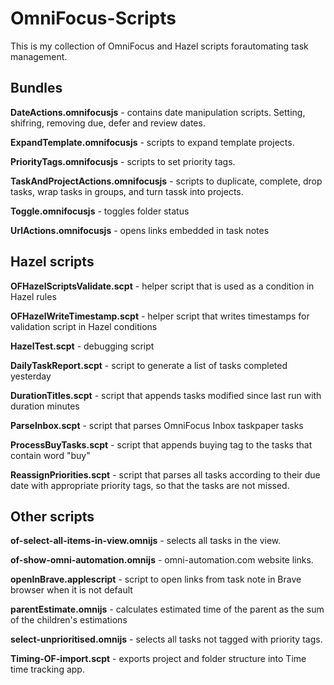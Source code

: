 # OmniFocus-Scripts

This is my collection of OmniFocus and Hazel scripts forautomating task management. 

## Bundles 

**DateActions.omnifocusjs** - contains date manipulation scripts. Setting, shifring, removing due, defer and review dates.  

**ExpandTemplate.omnifocusjs** - scripts to expand template projects. 

**PriorityTags.omnifocusjs** - scripts to set priority tags. 

**TaskAndProjectActions.omnifocusjs** - scripts to duplicate, complete, drop tasks, wrap tasks in groups, and turn tassk into projects.

**Toggle.omnifocusjs** - toggles folder status

**UrlActions.omnifocusjs** - opens links embedded in task notes


## Hazel scripts

**OFHazelScriptsValidate.scpt** - helper script that is used as a condition in Hazel rules

**OFHazelWriteTimestamp.scpt** - helper script that writes timestamps for validation script in Hazel conditions

**HazelTest.scpt** - debugging script

**DailyTaskReport.scpt** - script to generate a list of tasks completed yesterday 

**DurationTitles.scpt** - script that appends tasks modified since last run with duration minutes

**ParseInbox.scpt** - script that parses OmniFocus Inbox taskpaper tasks 

**ProcessBuyTasks.scpt** - script that appends buying tag to the tasks that contain word "buy"

**ReassignPriorities.scpt** - script that parses all tasks according to their due date with appropriate priority tags, so that the tasks are not missed.


## Other scripts

**of-select-all-items-in-view.omnijs** - selects all tasks in the view.

**of-show-omni-automation.omnijs** - omni-automation.com website links.

**openInBrave.applescript** - script to open links from task note in Brave browser when it is not default

**parentEstimate.omnijs** - calculates estimated time of the parent as the sum of the children's estimations

**select-unprioritised.omnijs** - selects all tasks not tagged with priority tags.

**Timing-OF-import.scpt** - exports project and folder structure into Time time tracking app.

